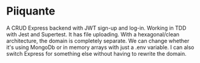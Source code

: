 # Piiquante
A CRUD Express backend with JWT sign-up and log-in.
Working in TDD with Jest and Supertest. It has file uploading.
With a hexagonal/clean architecture, the domain is completely separate. We can change whether it's using MongoDb or in memory arrays with just a .env variable.
I can also switch Express for something else without having to rewrite the domain.
